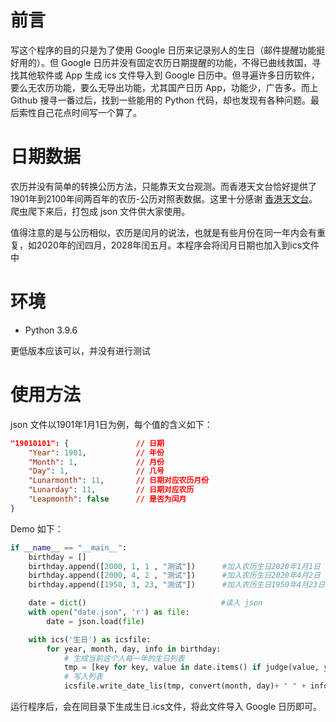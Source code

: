 # 前言
写这个程序的目的只是为了使用 Google 日历来记录别人的生日（邮件提醒功能挺好用的）。但 Google 日历并没有固定农历日期提醒的功能，不得已曲线救国，寻找其他软件或 App 生成 ics 文件导入到 Google 日历中。但寻遍许多日历软件，要么无农历功能，要么无导出功能，尤其国产日历 App，功能少，广告多。而上 Github 搜寻一番过后，找到一些能用的 Python 代码，却也发现有各种问题。最后索性自己花点时间写一个算了。

# 日期数据
农历并没有简单的转换公历方法，只能靠天文台观测。而香港天文台恰好提供了1901年到2100年间两百年的农历-公历对照表数据。这里十分感谢 [香港天文台](https://www.hko.gov.hk/tc/gts/time/conversion1_text.htm#)。爬虫爬下来后，打包成 json 文件供大家使用。

值得注意的是与公历相似，农历是闰月的说法，也就是有些月份在同一年内会有重复，如2020年的闰四月，2028年闰五月。本程序会将闰月日期也加入到ics文件中
# 环境
- Python 3.9.6

更低版本应该可以，并没有进行测试
# 使用方法
json 文件以1901年1月1日为例，每个值的含义如下：
```json
"19010101": {               // 日期
    "Year": 1901,           // 年份
    "Month": 1,             // 月份
    "Day": 1,               // 几号
    "Lunarmonth": 11,       // 日期对应农历月份
    "Lunarday": 11,         // 日期对应农历
    "Leapmonth": false      // 是否为闰月
}
```
Demo 如下：
```Python
if __name__ == "__main__":
    birthday = []
    birthday.append([2000, 1, 1 , "测试"])      #加入农历生日2020年1月1日
    birthday.append([2000, 4, 2 , "测试"])      #加入农历生日2020年4月2日
    birthday.append([1950, 3, 23, "测试"])      #加入农历生日1950年4月23日

    date = dict()                              #读入 json
    with open("date.json", 'r') as file:
        date = json.load(file)

    with ics('生日') as icsfile:
        for year, month, day, info in birthday:
            # 生成当前这个人每一年的生日列表
            tmp = [key for key, value in date.items() if judge(value, year, month, day)]
            # 写入列表
            icsfile.write_date_lis(tmp, convert(month, day)+ " " + info)
```
运行程序后，会在同目录下生成生日.ics文件，将此文件导入 Google 日历即可。